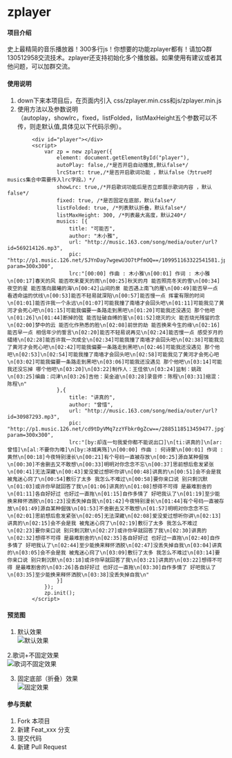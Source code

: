 # zplayer

#### 项目介绍
史上最精简的音乐播放器！300多行js！你想要的功能zplayer都有！请加Q群130512958交流技术。zplayer还支持初始化多个播放器。如果使用有建议或者其他问题，可以加群交流。

#### 使用说明
1. down下来本项目后，在页面内引入 css/zplayer.min.css和js/zplayer.min.js
2. 使用方法以及参数说明<br/>（autoplay，showlrc，fixed，listFolded，listMaxHeight五个参数可以不传，则走默认值,具体见以下代码示例）。

```
		<div id="player"></div>
		<script>
		    var zp = new zplayer({
		        element: document.getElementById("player"),
		        autoPlay: false,/*是否开启自动播放,默认false*/
		        lrcStart: true,/*是否开启歌词功能 ，默认false（为true时musics集合中需要传入lrc字段。）*/
		        showLrc: true,/*开启歌词功能后是否立即展示歌词内容 ，默认false*/
		        fixed: true, /*是否固定在底部，默认false*/
		        listFolded: true, /*列表默认折叠，默认false*/
		        listMaxHeight: 300, /*列表最大高度，默认240*/
		        musics: [{
		            title: "可能否",
		            author: "木小雅",
		            url: "http://music.163.com/song/media/outer/url?id=569214126.mp3",
		            pic: "http://p1.music.126.net/SJYnDay7wgewU3O7tPfmOQ==/109951163322541581.jpg?param=300x300",
		            lrc:"[00:00] 作曲 : 木小雅\n[00:01] 作词 : 木小雅\n[00:17]春天的风 能否吹来夏天的雨\n[00:25]秋天的月 能否照亮冬天的雪\n[00:34]夜空的星 能否落向晨曦的海\n[00:42]山间的泉 能否遇上南飞的雁\n[00:49]能否早一点 看透命运的伏线\n[00:53]能否不轻易就深陷\n[00:57]能否慢一点 挥霍有限的时间\n[01:01]能否许我一个永远\n[01:07]可能我撞了南墙才会回头吧\n[01:11]可能我见了黄河才会死心吧\n[01:15]可能我偏要一条路走到黑吧\n[01:20]可能我还没遇见 那个他吧\n[01:26]\n[01:44]断掉的弦 能否扯破自缚的茧\n[01:52]熄灭的火 能否烧光残留的念\n[02:00]梦中的云 能否化作熟悉的脸\n[02:08]前世的劫 能否换来今生的缘\n[02:16]能否早一点 相信年少的誓言\n[02:20]能否不轻易说再见\n[02:24]能否慢一点 感受岁月的缱绻\n[02:28]能否许我一次成全\n[02:34]可能我撞了南墙才会回头吧\n[02:38]可能我见了黄河才会死心吧\n[02:42]可能我偏要一条路走到黑吧\n[02:46]可能我还没遇见 那个他吧\n[02:53]\n[02:54]可能我撞了南墙才会回头吧\n[02:58]可能我见了黄河才会死心吧\n[03:02]可能我偏要一条路走到黑吧\n[03:06]可能我还没遇见 那个他吧\n[03:14]可能我还没忘掉 哪个他吧\n[03:20]\n[03:22]制作人：王佳依\n[03:24]监制：姚政\n[03:25]编曲：闫津\n[03:26]吉他：吴金迪\n[03:28]录音师：陈程\n[03:31]缩混：陈程\n"
		        },{
		            title: "讲真的",
		            author: "曾惜",
		            url: "http://music.163.com/song/media/outer/url?id=30987293.mp3",
		            pic: "http://p1.music.126.net/cd9tDyVMq7zzYFbkr0gZcw==/2885118513459477.jpg?param=300x300",
		            lrc:"[by:却连一句我爱你都不能说出口]\n[ti:讲真的]\n[ar:曾惜]\n[al:不要你为难]\n[by:冰城离殇]\n[00:00] 作曲 : 何诗蒙\n[00:01] 作词 : 黄然\n[00:18]今夜特别漫长\n[00:21]有个号码一直被存放\n[00:25]源自某种倔强\n[00:30]不舍删去又不敢想\n[00:33]明明对你念念不忘\n[00:37]思前想后愈发紧张\n[00:41]无法深藏\n[00:43]爱没爱过想听你讲\n[00:48]讲真的\n[00:51]会不会是我 被鬼迷心窍了\n[00:54]敷衍了太多 我怎么不难过\n[00:58]要你亲口说 别只剩沉默\n[01:03]或许你早就回答了我\n[01:06]讲真的\n[01:08]想得不可得 是最难割舍的\n[01:11]各自好好过 也好过一直拖\n[01:15]自作多情了 好吧我认了\n[01:19]至少能换来释怀洒脱\n[01:23]没丢失掉自我\n[01:42]今夜特别漫长\n[01:44]有个号码一直被存放\n[01:49]源自某种倔强\n[01:53]不舍删去又不敢想\n[01:57]明明对你念念不忘\n[02:01]思前想后愈发紧张\n[02:05]无法深藏\n[02:08]爱没爱过想听你讲\n[02:13]讲真的\n[02:15]会不会是我 被鬼迷心窍了\n[02:19]敷衍了太多 我怎么不难过\n[02:23]要你亲口说 别只剩沉默\n[02:27]或许你早就回答了我\n[02:30]讲真的\n[02:32]想得不可得 是最难割舍的\n[02:35]各自好好过 也好过一直拖\n[02:40]自作多情了 好吧我认了\n[02:44]至少能换来释怀洒脱\n[02:47]没丢失掉自我\n[03:04]讲真的\n[03:05]会不会是我 被鬼迷心窍了\n[03:09]敷衍了太多 我怎么不难过\n[03:14]要你亲口说 别只剩沉默\n[03:18]或许你早就回答了我\n[03:21]讲真的\n[03:22]想得不可得 是最难割舍的\n[03:26]各自好好过 也好过一直拖\n[03:30]自作多情了 好吧我认了\n[03:35]至少能换来释怀洒脱\n[03:38]没丢失掉自我\n"
		        }]
		    });
		    zp.init();
		</script>
```

#### 预览图
1. 默认效果<br/>
![默认效果](https://gitee.com/supperzh/zplayer/raw/master/img/default.png?v=1.0)

2.歌词+不固定效果<br/>
![歌词不固定效果](https://gitee.com/supperzh/zplayer/raw/master/img/lrc.png?v=1.0)

3. 固定底部（折叠）效果<br/>
![固定效果](https://gitee.com/supperzh/zplayer/raw/master/img/fixed.png?v=1.0)


		        


#### 参与贡献

1. Fork 本项目
2. 新建 Feat_xxx 分支
3. 提交代码
4. 新建 Pull Request


